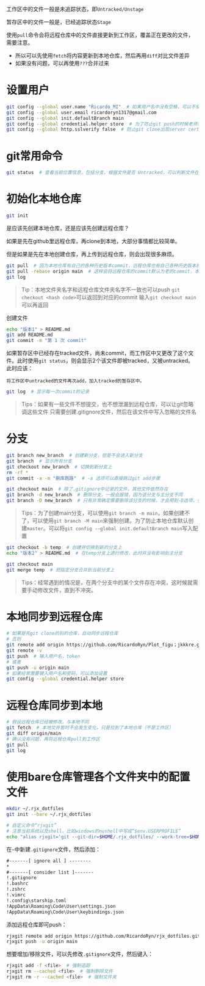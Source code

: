 工作区中的文件一般是未追踪状态，即`Untracked/Unstage`

暂存区中的文件一般是，已经追踪状态`Stage`

使用`pull`命令会将远程仓库中的文件直接更新到工作区，覆盖正在更改的文件，需要注意。
- 所以可以先使用`fetch`将内容更新到本地仓库，然后再用`diff`对比文件差异
- 如果没有问题，可以再使用`???`合并过来

# 设置用户
```bash
git config --global user.name "Ricardo_MI"  # 如果用户名中没有空格，可以不使用双引号
git config --global user.email ricardoryn1317@gmail.com
git config --global init.defaultBranch main
git config --global credential.helper store  # 为了防止git push的时候老师需要用户名和密码，可以加上这个设置
git config --global http.sslverify false  # 防止git clone出现server certificate verification failed. CAfile: none CRLfile: none的问题
```

# git常用命令
```bash
git status  # 查看当前位置信息，包括分支。根据文件是否 Untracked，可以判断文件在“工作区”还是“暂存区”
```

# 初始化本地仓库
```bash
git init
```

是应该先创建本地仓库，还是应该先创建远程仓库？

如果是先在github里远程仓库，再clone到本地，大部分事情都比较简单。

但是如果是先在本地创建仓库，再上传到远程仓库，则会出现很多麻烦。

```bash
git pull  # 因为本地仓库有自己的各种历史版本commit，远程仓库也有自己各种历史版本的commit。在这种情况下想将远程仓库直接拉取到本地是会报错的。
git pull -rebase origin main  # 这样会将远程仓库的commit默认为老的commit，本地仓库的commit默认为新的commit
git log
```
> Tip：本地文件夹名字和远程仓库文件夹名字不一致也可以push
> `git checkout <hash code>`可以返回到对应的commit
> 输入`git checkout main`可以再返回

创建文件
```bash
echo "版本1" > README.md
git add README.md
git commit -m "第 1 次 commit"
```

如果暂存区中已经存在tracked文件，尚未commit，而工作区中又更改了这个文件。此时使用`git status`，则会显示2个该文件即被tracked，又被untracked。此时应该：
```
将工作区中untracked的文件再次add，加入tracked的暂存区中。
```

```bash
git log  # 显示每一次commit的记录
```

> Tips：如果有一些文件不想提交，也不想泄漏到远程仓库，可以让git忽略调这些文件
> 只需要创建.gitignore文件，然后在该文件中写入忽略的文件名

# 分支
```bash
git branch new_branch  # 创建新分支，但是不会进入新分支
git branch  # 显示所有分支
git checkout new_branch  # 切换到新分支上
rm -rf *
git commit -a -m "删库跑路"  # -a 选项可以直接跳过git add步骤

git checkout main  # 除了.gitignore中记录的文件，其他文件依然存在
git branch -d new_branch  # 删除分支，一般会报错，因为该分支与主分支不同
git branch -D new_branch  # 只有非常确定需要删除该分支的时候，才会用到-D选项，强制删除
```
> Tips：为了创建main分支，可以使用`git branch -m main`，如果创建不了，可以使用`git branch -M main`来强制创建。为了防止本地仓库默认创建`master`。可以将`git config --global init.defaultBranch main`写入配置

```bash
git checkout -b temp  # 创建并切换到新的分支上
echo "版本2" > README.md  # 在temp分支上进行修改，此时并没有影响到主分支

git checkout main
git merge temp  # 把指定分支合并到当前分支上
```
> Tips：经常遇到的情况是，在两个分支中的某个文件存在冲突，这时候就需要手动修改文件，直到不冲突。

# 本地同步到远程仓库
```bash
# 如果是先git clone的别的仓库，自动同步远程仓库
# 否则
git remote add origin https://github.com/RicardoRyn/Plot_figu；jkkkre.git
git remote -v 
git push  # 输入用户名，token
# 或者
git push -u origin main
# 如果经常需要键入用户名和密码，可以添加设置
git config --global credential.helper store
```

# 远程仓库同步到本地
```bash
# 假设远程仓库已经被修改，与本地不同
git fetch  # 本地文件暂时不会发生变化，只是拉到了本地仓库（不是工作区）
git diff origin/main
# 确认没有问题，再将远程仓库pull到工作区
git pull
git log
```

# 使用bare仓库管理各个文件夹中的配置文件

```bash
mkdir ~/.rjx_dotfiles
git init --bare ~/.rjx_dotfiles

# 自定义命令“rjxgit”
# 注意当前系统以及shell，比如windows的nushell中写成“$env.USERPROFILE”
echo "alias rjxgit='git --git-dir=$HOME/.rjx_dotfiles/ --work-tree=$HOME'" >> $HOME/.bashrc
```

在`~`中新建`.gitignore`文件，然后添加：

```txt
#-------[ ignore all ] --------
*
#-------[ consider list ]-------
!.gitignore
!.bashrc
!.zshrc
!.vimrc
!.config\starship.toml
!AppData\Roaming\Code\User\settings.json
!AppData\Roaming\Code\User\keybindings.json
```

添加远程仓库即可push：

```bash
rjxgit remote add origin https://github.com/RicardoRyn/rjx_dotfiles.git
rjxgit push -u origin main
```

想要增加/移除文件，可以先修改`.gitignore`文件，然后键入：

```bash
rjxgit add -f <file>  # 强制追踪
rjxgit rm --cached <file>  # 强制删除文件
rjxgit rm -r --cached <file>  # 强制文件夹
```

